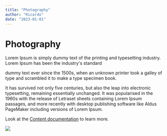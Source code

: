 ```yaml
---
title: "Photography"
author: "Ricardo"
date: "2023-01-01"
---
```


# Photography

Lorem Ipsum is simply dummy text of the printing and typesetting industry. Lorem Ipsum has been the industry's standard
<!--more-->

dummy text ever since the 1500s, when an unknown printer took a galley of type and
scrambled it to make a type specimen
book.

It has survived not only five centuries, but also the leap into electronic typesetting, remaining essentially
unchanged. It was popularised in the 1960s with the release of Letraset sheets containing Lorem Ipsum passages, and more
recently with desktop publishing software like Aldus PageMaker including versions of Lorem Ipsum.

Look at the [Content documentation](https://content.nuxtjs.org/) to learn more.

![](https://res.cloudinary.com/ricardoaguiar/image/upload/v1625499912/blog/greece2_y2mlpn.jpg)
